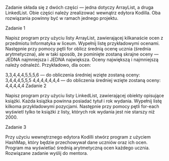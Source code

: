 Zadanie składa się z dwóch części — jedna dotyczy ArrayList, a druga LinkedList. Obie części należy zrealizować wewnątrz edytora Kodilla. Oba rozwiązania powinny być w ramach jednego projektu.

Zadanie 1

Napisz program przy użyciu listy ArrayList, zawierającej kilkanaście ocen z przedmiotu Informatyka w liceum.
Wypełnij listę przykładowymi ocenami.
Następnie przy pomocy pętli for oblicz średnią ocenę ucznia (średnia arytmetyczna), ale w taki sposób, że pominięte zostaną skrajne oceny — JEDNA najmniejsza i JEDNA największa.
Oceny największą i najmniejszą należy odnaleźć. Przykładowo, dla ocen:

3,3,4,4,4,5,5,5,6 — do obliczenia średniej wzięte zostaną oceny: 3,4,4,4,5,5,5
4,4,4,4,4,4,4 — do obliczenia średniej wzięte zostaną oceny: 4,4,4,4,4
Zadanie  2

Napisz program przy użyciu listy LinkedList, zawierającej obiekty opisujące książki. Każda książka powinna posiadać tytuł i rok wydania.
Wypełnij listę kilkoma przykładowymi pozycjami.
Następnie przy pomocy pętli for-each wyświetl tylko te książki z listy, których rok wydania jest nie starszy niż 2000.


Zadanie  3

Przy użyciu wewnętrznego edytora Kodilli stwórz program z użyciem HashMap, który będzie przechowywał dane uczniów oraz ich ocen.
Program ma wyświetlać średnią arytmetyczną ocen każdego ucznia.
Rozwiązane zadanie wyślij do mentora.